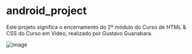 # android_project
Este projeto significa o encerramento do 2º módulo do Curso de HTML &amp; CSS do Curso em Vídeo, realizado por Gustavo Guanabara.

![image](https://github.com/user-attachments/assets/1c09c694-18f8-4c6e-a5f5-567ade13278c)
